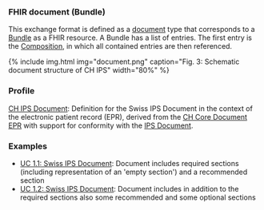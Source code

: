 ### FHIR document (Bundle)
This exchange format is defined as a [document](https://hl7.org/fhir/R4/documents.html) type that corresponds to a [Bundle](https://hl7.org/fhir/R4/bundle.html) as a FHIR resource. A Bundle has a list of entries. The first entry is the [Composition](https://hl7.org/fhir/R4/composition.html), in which all contained entries are then referenced.

{% include img.html img="document.png" caption="Fig. 3: Schematic document structure of CH IPS" width="80%" %}


### Profile
[CH IPS Document](StructureDefinition-ch-ips-document.html): Definition for the Swiss IPS Document in the context of the electronic patient record (EPR), derived from the [CH Core Document EPR](https://fhir.ch/ig/ch-core/6.0.0-ballot/StructureDefinition-ch-core-document-epr.html) with support for conformity with the [IPS Document](https://hl7.org/fhir/uv/ips/STU2/StructureDefinition-Bundle-uv-ips.html).

### Examples
* [UC 1.1: Swiss IPS Document](Bundle-UC1-SwissIpsDocument1.html): Document includes required sections (including representation of an 'empty section') and a recommended section
* [UC 1.2: Swiss IPS Document](Bundle-UC1-SwissIpsDocument2.html): Document includes in addition to the required sections also some recommended and some optional sections
